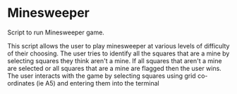 # Minesweeper
Script to run Minesweeper game.


This script allows the user to play minesweeper at various levels of difficulty of their choosing. The user tries to identify all the squares that are a mine by selecting squares they think aren't a mine. If all squares that aren't a mine are selected or all squares that are a mine are flagged then the user wins. The user interacts with the game by selecting squares using grid co-ordinates (ie A5) and entering them into the terminal
